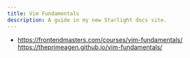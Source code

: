 ```yaml
---
title: Vim Fundamentals
description: A guide in my new Starlight docs site.
---
```


- <https://frontendmasters.com/courses/vim-fundamentals/>
  <https://theprimeagen.github.io/vim-fundamentals/>

